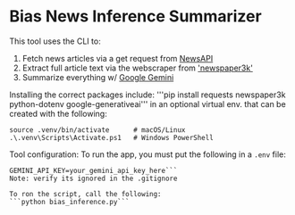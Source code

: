 # Bias News Inference Summarizer

This tool uses the CLI to:
1. Fetch news articles via a get request from [NewsAPI](https://newsapi.org/)
2. Extract full article text via the webscraper from ['newspaper3k'](https://pypi.org/project/newspaper3k/)
3. Summarize everything w/ [Google Gemini]('google-generativeai')

Installing the correct packages include:
'''pip install requests newspaper3k python-dotenv google-generativeai'''
in an optional virtual env. that can be created with the following: 
```python3 -m venv .venv
source .venv/bin/activate      # macOS/Linux
.\.venv\Scripts\Activate.ps1   # Windows PowerShell
```

Tool configuration:
To run the app, you must put the following in a ```.env``` file:
```NEWSAPI_KEY=your_newsapi_key_here 
GEMINI_API_KEY=your_gemini_api_key_here```
Note: verify its ignored in the .gitignore

To ron the script, call the following: 
```python bias_inference.py```
